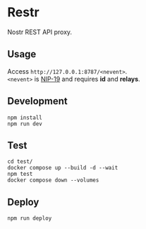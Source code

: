 # Restr

Nostr REST API proxy.

## Usage

Access `http://127.0.0.1:8787/<nevent>`.\
`<nevent>` is [NIP-19](https://github.com/nostr-protocol/nips/blob/master/19.md)
and requires **id** and **relays**.

## Development

```
npm install
npm run dev
```

## Test

```
cd test/
docker compose up --build -d --wait
npm test
docker compose down --volumes
```

## Deploy

```
npm run deploy
```
